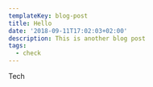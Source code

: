 ```yaml
---
templateKey: blog-post
title: Hello
date: '2018-09-11T17:02:03+02:00'
description: This is another blog post
tags:
  - check
---
```

Tech

